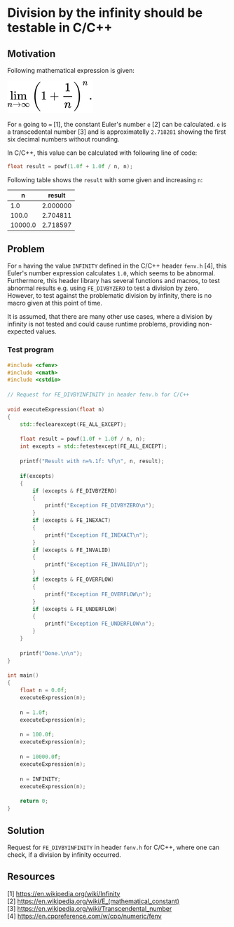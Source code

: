 # Division by the infinity should be testable in C/C++

## Motivation

Following mathematical expression is given:  

![Euler's number expression](graphics/expression.svg)

For `n` going to `∞` [1], the constant Euler's number `e` [2] can be calculated. `e` is a transcedental number [3] and is approximatelly `2.718281` showing the first six decimal numbers without rounding.  

In C/C++, this value can be calculated with following line of code:  
  
```cpp
float result = powf(1.0f + 1.0f / n, n);
```

Following table shows the `result` with some given and increasing `n`:
  
|       n | result   |
|---------|----------|
|     1.0 | 2.000000 |
|   100.0 | 2.704811 |
| 10000.0 | 2.718597 |

## Problem

For `n` having the value `INFINITY` defined in the C/C++ header `fenv.h` [4], this Euler's number expression calculates `1.0`, which seems to be abnormal. Furthermore, this header library has several functions and macros, to test abnormal results e.g. using `FE_DIVBYZERO` to test a division by zero.  
However, to test against the problematic division by infinity, there is no macro given at this point of time.  
  
It is assumed, that there are many other use cases, where a division by infinity is not tested and could cause runtime problems, providing non-expected values.
  
### Test program

```cpp
#include <cfenv>
#include <cmath>
#include <cstdio>

// Request for FE_DIVBYINFINITY in header fenv.h for C/C++

void executeExpression(float n)
{
	std::feclearexcept(FE_ALL_EXCEPT);

	float result = powf(1.0f + 1.0f / n, n);
	int excepts = std::fetestexcept(FE_ALL_EXCEPT);

	printf("Result with n=%.1f: %f\n", n, result);

	if(excepts)
	{
		if (excepts & FE_DIVBYZERO)
		{
			printf("Exception FE_DIVBYZERO\n");
		}
		if (excepts & FE_INEXACT)
		{
			printf("Exception FE_INEXACT\n");
		}
		if (excepts & FE_INVALID)
		{
			printf("Exception FE_INVALID\n");
		}
		if (excepts & FE_OVERFLOW)
		{
			printf("Exception FE_OVERFLOW\n");
		}
		if (excepts & FE_UNDERFLOW)
		{
			printf("Exception FE_UNDERFLOW\n");
		}
	}

	printf("Done.\n\n");
}

int main()
{
    float n = 0.0f;
    executeExpression(n);

    n = 1.0f;
    executeExpression(n);

    n = 100.0f;
    executeExpression(n);

    n = 10000.0f;
    executeExpression(n);

    n = INFINITY;
    executeExpression(n);

    return 0;
}
```

## Solution

Request for `FE_DIVBYINFINITY` in header `fenv.h` for C/C++, where one can check, if a division by infinity occurred.

## Resources

[1] https://en.wikipedia.org/wiki/Infinity  
[2] https://en.wikipedia.org/wiki/E_(mathematical_constant)  
[3] https://en.wikipedia.org/wiki/Transcendental_number  
[4]	https://en.cppreference.com/w/cpp/numeric/fenv  
